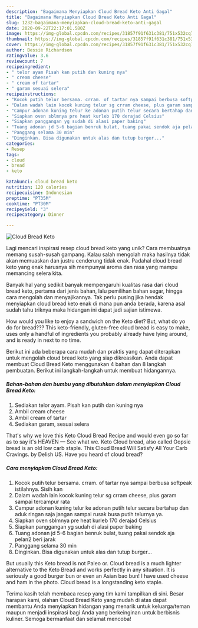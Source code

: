 ```yaml
---
description: "Bagaimana Menyiapkan Cloud Bread Keto Anti Gagal"
title: "Bagaimana Menyiapkan Cloud Bread Keto Anti Gagal"
slug: 1232-bagaimana-menyiapkan-cloud-bread-keto-anti-gagal
date: 2020-09-22T22:17:01.580Z
image: https://img-global.cpcdn.com/recipes/31857f91f631c381/751x532cq70/cloud-bread-keto-foto-resep-utama.jpg
thumbnail: https://img-global.cpcdn.com/recipes/31857f91f631c381/751x532cq70/cloud-bread-keto-foto-resep-utama.jpg
cover: https://img-global.cpcdn.com/recipes/31857f91f631c381/751x532cq70/cloud-bread-keto-foto-resep-utama.jpg
author: Bessie Richardson
ratingvalue: 3.6
reviewcount: 7
recipeingredient:
- " telor ayam Pisah kan putih dan kuning nya"
- " cream cheese"
- " cream of tartar"
- " garam sesuai selera"
recipeinstructions:
- "Kocok putih telur bersama. crram. of tartar nya sampai berbusa softpeak istilahnya. Sisih kan"
- "Dalam wadah lain kocok kuning telur sg crram cheese, plus garam sampai tercampur rata"
- "Campur adonan kuning telur ke adonan putih telur secara bertahap dan aduk ringan saja jangan sampai rusak busa putih telurnya ya."
- "Siapkan oven sblmnya pre heat kurleb 170 derajad Celsius"
- "Siapkan panggangan yg sudah di alasi paper baking"
- "Tuang adonan jd 5-6 bagian benruk bulat, tuang pakai sendok aja pelan2 beri jarak"
- "Panggang selama 30 min"
- "Dinginkan. Bisa digunakan untuk alas dan tutup burger..."
categories:
- Resep
tags:
- cloud
- bread
- keto

katakunci: cloud bread keto 
nutrition: 120 calories
recipecuisine: Indonesian
preptime: "PT35M"
cooktime: "PT30M"
recipeyield: "3"
recipecategory: Dinner

---
```



![Cloud Bread Keto](https://img-global.cpcdn.com/recipes/31857f91f631c381/751x532cq70/cloud-bread-keto-foto-resep-utama.jpg)

Lagi mencari inspirasi resep cloud bread keto yang unik? Cara membuatnya memang susah-susah gampang. Kalau salah mengolah maka hasilnya tidak akan memuaskan dan justru cenderung tidak enak. Padahal cloud bread keto yang enak harusnya sih mempunyai aroma dan rasa yang mampu memancing selera kita.

Banyak hal yang sedikit banyak mempengaruhi kualitas rasa dari cloud bread keto, pertama dari jenis bahan, lalu pemilihan bahan segar, hingga cara mengolah dan menyajikannya. Tak perlu pusing jika hendak menyiapkan cloud bread keto enak di mana pun anda berada, karena asal sudah tahu triknya maka hidangan ini dapat jadi sajian istimewa.

How would you like to enjoy a sandwich on the Keto diet? But, what do yo do for bread??? This keto-friendly, gluten-free cloud bread is easy to make, uses only a handful of ingredients you probably already have lying around, and is ready in next to no time.


Berikut ini ada beberapa cara mudah dan praktis yang dapat diterapkan untuk mengolah cloud bread keto yang siap dikreasikan. Anda dapat membuat Cloud Bread Keto menggunakan 4 bahan dan 8 langkah pembuatan. Berikut ini langkah-langkah untuk membuat hidangannya.

<!--inarticleads1-->

##### Bahan-bahan dan bumbu yang dibutuhkan dalam menyiapkan Cloud Bread Keto:

1. Sediakan  telor ayam. Pisah kan putih dan kuning nya
1. Ambil  cream cheese
1. Ambil  cream of tartar
1. Sediakan  garam, sesuai selera


That&#39;s why we love this Keto Cloud Bread Recipe and would even go so far as to say it&#39;s HEAVEN — See what we. Keto Cloud bread, also called Oopsie bread is an old low carb staple. This Cloud Bread Will Satisfy All Your Carb Cravings. by Delish US. Have you heard of cloud bread? 

<!--inarticleads2-->

##### Cara menyiapkan Cloud Bread Keto:

1. Kocok putih telur bersama. crram. of tartar nya sampai berbusa softpeak istilahnya. Sisih kan
1. Dalam wadah lain kocok kuning telur sg crram cheese, plus garam sampai tercampur rata
1. Campur adonan kuning telur ke adonan putih telur secara bertahap dan aduk ringan saja jangan sampai rusak busa putih telurnya ya.
1. Siapkan oven sblmnya pre heat kurleb 170 derajad Celsius
1. Siapkan panggangan yg sudah di alasi paper baking
1. Tuang adonan jd 5-6 bagian benruk bulat, tuang pakai sendok aja pelan2 beri jarak
1. Panggang selama 30 min
1. Dinginkan. Bisa digunakan untuk alas dan tutup burger...


But usually this Keto bread is not Paleo or. Cloud bread is a much lighter alternative to the Keto Bread and works perfectly in any situation. It is seriously a good burger bun or even an Asian bao bun! I have used cheese and ham in the photo. Cloud bread is a longstanding keto staple. 

Terima kasih telah membaca resep yang tim kami tampilkan di sini. Besar harapan kami, olahan Cloud Bread Keto yang mudah di atas dapat membantu Anda menyiapkan hidangan yang menarik untuk keluarga/teman maupun menjadi inspirasi bagi Anda yang berkeinginan untuk berbisnis kuliner. Semoga bermanfaat dan selamat mencoba!
